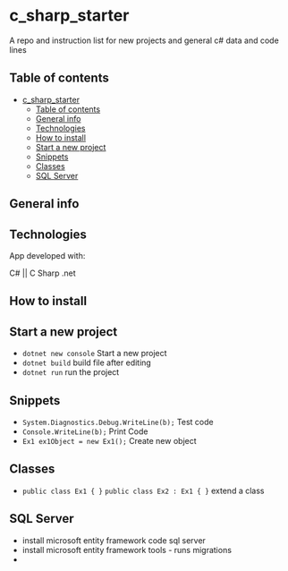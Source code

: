 # c_sharp_starter

A repo and instruction list for new projects and general c# data and code lines

## Table of contents

- [c\_sharp\_starter](#c_sharp_starter)
  - [Table of contents](#table-of-contents)
  - [General info](#general-info)
  - [Technologies](#technologies)
  - [How to install](#how-to-install)
  - [Start a new project](#start-a-new-project)
  - [Snippets](#snippets)
  - [Classes](#classes)
  - [SQL Server](#sql-server)

## General info

## Technologies

App developed with:

C# || C Sharp
.net

## How to install

## Start a new project

- `dotnet new console` Start a new project
- `dotnet build` build file after editing 
- `dotnet run` run the project

## Snippets

- `System.Diagnostics.Debug.WriteLine(b);` Test code
- `Console.WriteLine(b);` Print Code
- `Ex1 ex1Object = new Ex1();` Create new object

## Classes

- `public class Ex1 { }`
  `public class Ex2 : Ex1 { }` extend a class


## SQL Server
- install microsoft entity framework code sql server
- install microsoft entity framework tools - runs migrations
- 


